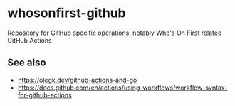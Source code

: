 # whosonfirst-github

Repository for GitHub specific operations, notably Who's On First related GitHub Actions 

## See also

* https://olegk.dev/github-actions-and-go
* https://docs.github.com/en/actions/using-workflows/workflow-syntax-for-github-actions
